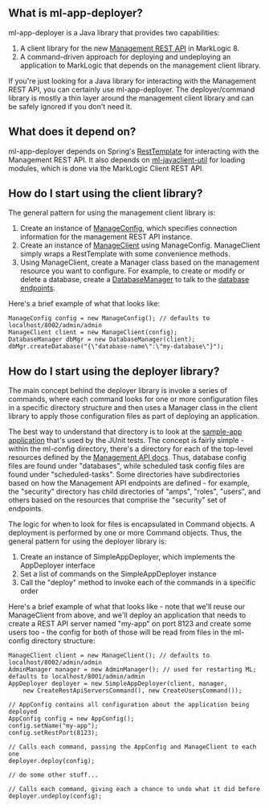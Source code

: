 ## What is ml-app-deployer?

ml-app-deployer is a Java library that provides two capabilities:

1. A client library for the new [Management REST API](http://docs.marklogic.com/REST/management) in MarkLogic 8. 
1. A command-driven approach for deploying and undeploying an application to MarkLogic that depends on the management client library.

If you're just looking for a Java library for interacting with the Management REST API, you can certainly use ml-app-deployer. The deployer/command library is mostly a thin layer around the management client library and can be safely ignored if you don't need it. 

## What does it depend on? 

ml-app-deployer depends on Spring's [RestTemplate](http://docs.spring.io/spring/docs/current/javadoc-api/org/springframework/web/client/RestTemplate.html) for interacting with the Management REST API. It also depends on [ml-javaclient-util](https://github.com/rjrudin/ml-javaclient-util) for loading modules, which is done via the MarkLogic Client REST API. 

## How do I start using the client library?

The general pattern for using the management client library is:

1. Create an instance of [ManageConfig](https://github.com/rjrudin/ml-app-deployer/blob/master/src/main/java/com/marklogic/rest/mgmt/ManageConfig.java), which specifies connection information for the management REST API instance.
2. Create an instance of [ManageClient](https://github.com/rjrudin/ml-app-deployer/blob/master/src/main/java/com/marklogic/rest/mgmt/ManageClient.java) using ManageConfig. ManageClient simply wraps a RestTemplate with some convenience methods.
3. Using ManageClient, create a Manager class based on the management resource you want to configure. For example, to create or modify or delete a database, create a [DatabaseManager](https://github.com/rjrudin/ml-app-deployer/blob/master/src/main/java/com/marklogic/rest/mgmt/databases/DatabaseManager.java) to talk to the [database endpoints](http://docs.marklogic.com/REST/management/databases). 

Here's a brief example of what that looks like:

    ManageConfig config = new ManageConfig(); // defaults to localhost/8002/admin/admin
    ManageClient client = new ManageClient(config);
    DatabaseManager dbMgr = new DatabaseManager(client);
    dbMgr.createDatabase("{\"database-name\":\"my-database\"}");

## How do I start using the deployer library?

The main concept behind the deployer library is invoke a series of commands, where each command looks for one or more configuration files in a specific directory structure and then uses a Manager class in the client library to apply those configuration files as part of deploying an application. 

The best way to understand that directory is to look at the [sample-app application](https://github.com/rjrudin/ml-app-deployer/tree/master/src/test/resources/sample-app/src/main/ml-config) that's used by the JUnit tests. The concept is fairly simple - within the ml-config directory, there's a directory for each of the top-level resources defined by the [Management API docs](http://docs.marklogic.com/REST/management). Thus, database config files are found under "databases", while scheduled task config files are found under "scheduled-tasks". Some directories have subdirectories based on how the Management API endpoints are defined - for example, the "security" directory has child directories of "amps", "roles", "users", and others based on the resources that comprise the "security" set of endpoints. 

The logic for when to look for files is encapsulated in Command objects. A deployment is performed by one or more Command objects. Thus, the general pattern for using the deployer library is:

1. Create an instance of SimpleAppDeployer, which implements the AppDeployer interface
2. Set a list of commands on the SimpleAppDeployer instance
3. Call the "deploy" method to invoke each of the commands in a specific order

Here's a brief example of what that looks like - note that we'll reuse our ManageClient from above, and we'll deploy an 
application that needs to create a REST API server named "my-app" on port 8123 and create some users too - the config for both of those will be read from
files in the ml-config directory structure:

    ManageClient client = new ManageClient(); // defaults to localhost/8002/admin/admin
    AdminManager manager = new AdminManager(); // used for restarting ML; defaults to localhost/8001/admin/admin
    AppDeployer deployer = new SimpleAppDeployer(client, manager, 
        new CreateRestApiServersCommand(), new CreateUsersCommand());
    
    // AppConfig contains all configuration about the application being deployed
    AppConfig config = new AppConfig(); 
    config.setName("my-app");
    config.setRestPort(8123);
    
    // Calls each command, passing the AppConfig and ManageClient to each one
    deployer.deploy(config); 
    
    // do some other stuff...
    
    // Calls each command, giving each a chance to undo what it did before
    deployer.undeploy(config); 
